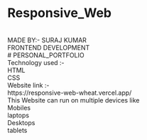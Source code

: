 # Responsive_Web
<br>
MADE BY:- SURAJ KUMAR
<br>
FRONTEND DEVELOPMENT
<br>
# PERSONAL_PORTFOLIO
<br>
Technology used :-
<br>
HTML
<br>
CSS
<br>
Website link :-
<br>
https://responsive-web-wheat.vercel.app/
<br>
This Website can run on multiple devices like
<br>
Mobiles
<br>
laptops
<br>
Desktops
<br>
tablets
<br>